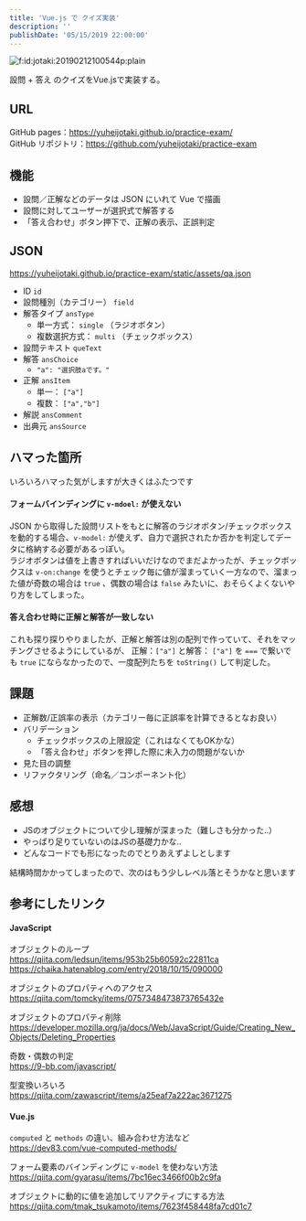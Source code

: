 ```yaml
---
title: 'Vue.js で クイズ実装'
description: ''
publishDate: '05/15/2019 22:00:00'
---
```


<p><span itemscope itemtype="http://schema.org/Photograph"><img src="/images/hatena/20190212100544.png" alt="f:id:jotaki:20190212100544p:plain" title="f:id:jotaki:20190212100544p:plain" class="hatena-fotolife" itemprop="image" /></span></p>

<p>設問 + 答え のクイズをVue.jsで実装する。</p>

<h2>URL</h2>

<p>GitHub pages：<a href="https://yuheijotaki.github.io/practice-exam/">https://yuheijotaki.github.io/practice-exam/</a><br/>
GitHub リポジトリ：<a href="https://github.com/yuheijotaki/practice-exam">https://github.com/yuheijotaki/practice-exam</a></p>

<h2>機能</h2>

<ul>
<li>設問／正解などのデータは JSON にいれて Vue で描画</li>
<li>設問に対してユーザーが選択式で解答する</li>
<li>「答え合わせ」ボタン押下で、正解の表示、正誤判定</li>
</ul>

<h2>JSON</h2>

<p><a href="https://yuheijotaki.github.io/practice-exam/static/assets/qa.json">https://yuheijotaki.github.io/practice-exam/static/assets/qa.json</a></p>

<ul>
<li>ID <code>id</code></li>
<li>設問種別（カテゴリー） <code>field</code></li>
<li>解答タイプ <code>ansType</code>

<ul>
<li>単一方式： <code>single</code> （ラジオボタン）</li>
<li>複数選択方式： <code>multi</code> （チェックボックス）</li>
</ul>
</li>
<li>設問テキスト <code>queText</code></li>
<li>解答 <code>ansChoice</code>

<ul>
<li><code>"a": "選択肢aです。"</code></li>
</ul>
</li>
<li>正解 <code>ansItem</code>

<ul>
<li>単一： <code>["a"]</code></li>
<li>複数： <code>["a","b"]</code></li>
</ul>
</li>
<li>解説 <code>ansComment</code></li>
<li>出典元 <code>ansSource</code></li>
</ul>

<h2>ハマった箇所</h2>

<p>いろいろハマった気がしますが大きくはふたつです</p>

<h4>フォームバインディングに <code>v-mdoel:</code> が使えない</h4>

<p>JSON から取得した設問リストをもとに解答のラジオボタン/チェックボックスを動的する場合、<code>v-model:</code> が使えず、自力で選択されたか否かを判定してデータに格納する必要があるっぽい。<br/>
ラジオボタンは値を上書きすればいいだけなのでまだよかったが、チェックボックスは <code>v-on:change</code> を使うとチェック毎に値が溜まっていく一方なので、溜まった値が奇数の場合は  <code>true</code> 、偶数の場合は <code>false</code> みたいに、おそらくよくないやり方をしてしまった。</p>

<h4>答え合わせ時に正解と解答が一致しない</h4>

<p>これも探り探りやりましたが、正解と解答は別の配列で作っていて、それをマッチングさせるようにしているが、
正解：<code>["a"]</code> と解答： <code>["a"]</code> を <code>===</code> で繋いでも <code>true</code> にならなかったので、一度配列たちを <code>toString()</code> して判定した。</p>

<h2>課題</h2>

<ul>
<li>正解数/正誤率の表示（カテゴリー毎に正誤率を計算できるとなお良い）</li>
<li>バリデーション

<ul>
<li>チェックボックスの上限設定（これはなくてもOKかな）</li>
<li>「答え合わせ」ボタンを押した際に未入力の問題がないか</li>
</ul>
</li>
<li>見た目の調整</li>
<li>リファクタリング（命名／コンポーネント化）</li>
</ul>

<h2>感想</h2>

<ul>
<li>JSのオブジェクトについて少し理解が深まった（難しさも分かった..）</li>
<li>やっぱり足りていないのはJSの基礎力かな..</li>
<li>どんなコードでも形になったのでとりあえずよしとします</li>
</ul>

<p>結構時間かかってしまったので、次のはもう少しレベル落とそうかなと思います</p>

<h2>参考にしたリンク</h2>

<h4>JavaScript</h4>

<p>オブジェクトのループ<br/>
<a href="https://qiita.com/ledsun/items/953b25b60592c22811ca">https://qiita.com/ledsun/items/953b25b60592c22811ca</a><br/>
<a href="https://chaika.hatenablog.com/entry/2018/10/15/090000">https://chaika.hatenablog.com/entry/2018/10/15/090000</a></p>

<p>オブジェクトのプロパティへのアクセス<br/>
<a href="https://qiita.com/tomcky/items/0757348473873765432e">https://qiita.com/tomcky/items/0757348473873765432e</a></p>

<p>オブジェクトのプロパティ削除<br/>
<a href="https://developer.mozilla.org/ja/docs/Web/JavaScript/Guide/Creating_New_Objects/Deleting_Properties">https://developer.mozilla.org/ja/docs/Web/JavaScript/Guide/Creating_New_Objects/Deleting_Properties</a></p>

<p>奇数・偶数の判定<br/>
<a href="https://9-bb.com/javascript/">https://9-bb.com/javascript/</a></p>

<p>型変換いろいろ<br/>
<a href="https://qiita.com/zawascript/items/a25eaf7a222ac3671275">https://qiita.com/zawascript/items/a25eaf7a222ac3671275</a></p>

<h4>Vue.js</h4>

<p><code>computed</code> と <code>methods</code> の違い、組み合わせ方法など<br/>
<a href="https://dev83.com/vue-computed-methods/">https://dev83.com/vue-computed-methods/</a></p>

<p>フォーム要素のバインディングに <code>v-model</code> を使わない方法<br/>
<a href="https://qiita.com/gyarasu/items/7bc16ec3466f00b2c9fa">https://qiita.com/gyarasu/items/7bc16ec3466f00b2c9fa</a></p>

<p>オブジェクトに動的に値を追加してリアクティブにする方法<br/>
<a href="https://qiita.com/tmak_tsukamoto/items/7623f458448fa7cd01c7">https://qiita.com/tmak_tsukamoto/items/7623f458448fa7cd01c7</a></p>
